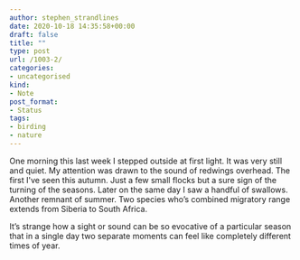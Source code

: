 ```yaml
---
author: stephen_strandlines
date: 2020-10-18 14:35:58+00:00
draft: false
title: ""
type: post
url: /1003-2/
categories:
- uncategorised
kind:
- Note
post_format:
- Status
tags:
- birding
- nature
---
```


One morning this last week I stepped outside at first light. It was very still and quiet. My attention was drawn to the sound of redwings overhead. The first I've seen this autumn. Just a few small flocks but a sure sign of the turning of the seasons. Later on the same day I saw a handful of swallows. Another remnant of summer. Two species who’s combined migratory range extends from Siberia to South Africa.

It’s strange how a sight or sound can be so evocative of a particular season that in a single day two separate moments can feel like completely different times of year.

